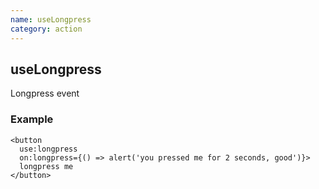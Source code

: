 ```yaml
---
name: useLongpress
category: action
---
```


## useLongpress

Longpress event

### Example
```svelte
<button 
  use:longpress 
  on:longpress={() => alert('you pressed me for 2 seconds, good')}>
  longpress me
</button>
```